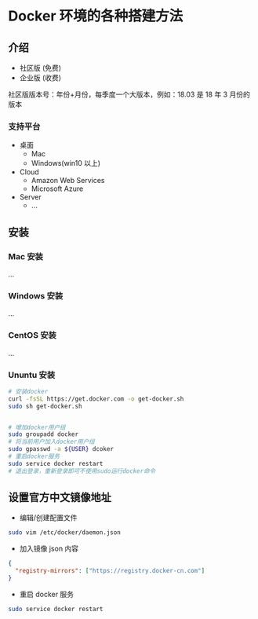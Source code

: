 # Docker 环境的各种搭建方法

## 介绍

- 社区版 (免费)
- 企业版 (收费)

社区版版本号：年份+月份，每季度一个大版本，例如：18.03 是 18 年 3 月份的版本

### 支持平台

- 桌面
  - Mac
  - Windows(win10 以上)
- Cloud
  - Amazon Web Services
  - Microsoft Azure
- Server
  - ...

## 安装

### Mac 安装

...

### Windows 安装

...

### CentOS 安装

...

### Ununtu 安装

```bash
# 安装docker
curl -fsSL https://get.docker.com -o get-docker.sh
sudo sh get-docker.sh


# 增加docker用户组
sudo groupadd docker
# 将当前用户加入docker用户组
sudo gpasswd -a ${USER} dcoker
# 重启docker服务
sudo service docker restart
# 退出登录，重新登录即可不使用sudo运行docker命令

```

## 设置官方中文镜像地址

- 编辑/创建配置文件

```bash
sudo vim /etc/docker/daemon.json
```

- 加入镜像 json 内容

```json
{
  "registry-mirrors": ["https://registry.docker-cn.com"]
}
```

- 重启 docker 服务

```bash
sudo service docker restart
```
